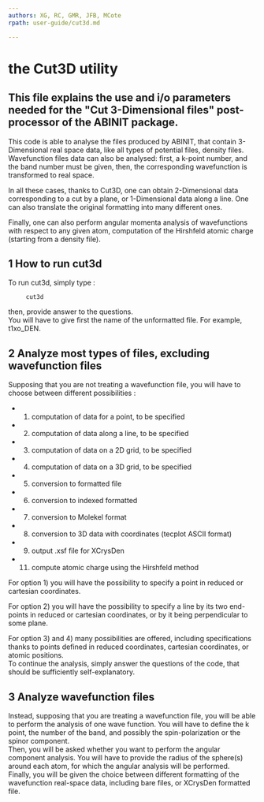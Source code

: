 ```yaml
---
authors: XG, RC, GMR, JFB, MCote
rpath: user-guide/cut3d.md

---
```


# the Cut3D utility  

## This file explains the use and i/o parameters needed for the "Cut 3-Dimensional files" post-processor of the ABINIT package.  

This code is able to analyse the files produced by ABINIT, that contain
3-Dimensional real space data, like all types of potential files, density
files. Wavefunction files data can also be analysed: first, a k-point number,
and the band number must be given, then, the corresponding wavefunction is
transformed to real space.

In all these cases, thanks to Cut3D, one can obtain 2-Dimensional data
corresponding to a cut by a plane, or 1-Dimensional data along a line. One can
also translate the original formatting into many different ones.

Finally, one can also perform angular momenta analysis of wavefunctions with
respect to any given atom, computation of the Hirshfeld atomic charge
(starting from a density file).


## 1 How to run cut3d

  
To run cut3d, simply type :

    
    
         cut3d
    

  
then, provide answer to the questions.  
You will have to give first the name of the unformatted file. For example,
t1xo_DEN.



## 2 Analyze most types of files, excluding wavefunction files

  
Supposing that you are not treating a wavefunction file, you will have to
choose between different possibilities :

  * 1) computation of data for a point, to be specified
  * 2) computation of data along a line, to be specified
  * 3) computation of data on a 2D grid, to be specified
  * 4) computation of data on a 3D grid, to be specified
  * 5) conversion to formatted file
  * 6) conversion to indexed formatted
  * 7) conversion to Molekel format
  * 8) conversion to 3D data with coordinates (tecplot ASCII format)
  * 9) output .xsf file for XCrysDen
  * 11) compute atomic charge using the Hirshfeld method

For option 1) you will have the possibility to specify a point in reduced or
cartesian coordinates.

For option 2) you will have the possibility to specify a line by its two end-
points in reduced or cartesian coordinates, or by it being perpendicular to
some plane.

For option 3) and 4) many possibilities are offered, including specifications
thanks to points defined in reduced coordinates, cartesian coordinates, or
atomic positions.  
To continue the analysis, simply answer the questions of the code, that should
be sufficiently self-explanatory.



## 3 Analyze wavefunction files

  
Instead, supposing that you are treating a wavefunction file, you will be able
to perform the analysis of one wave function. You will have to define the k
point, the number of the band, and possibly the spin-polarization or the
spinor component.  
Then, you will be asked whether you want to perform the angular component
analysis. You will have to provide the radius of the sphere(s) around each
atom, for which the angular analysis will be performed.  
Finally, you will be given the choice between different formatting of the
wavefunction real-space data, including bare files, or XCrysDen formatted
file.



